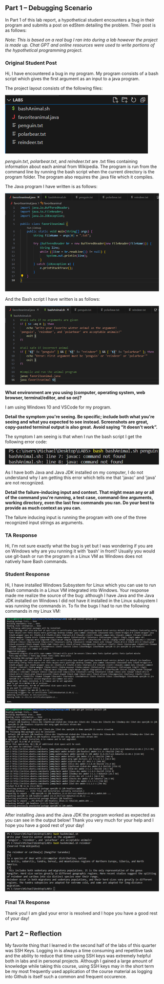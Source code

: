 ## Part 1 – Debugging Scenario

In Part 1 of this lab report, a hypothetical student encounters a bug in their program and submits a post on edStem detailing the problem. Their post is as follows:

_Note: This is based on a real bug I ran into during a lab however the project is made up. Chat GPT and online resources were used to write portions of the hypothetical programming project._

### Original Student Post

Hi, I have encountered a bug in my program. My program consists of a bash script which gives the first argument as an input to a java program.

The project layout consists of the following files: 

![image](screenshot1.png)

_penguin.txt_, _polarbear.txt_, and _reindeer.txt_ are .txt files containing information about each animal from Wikipedia. The program is run from the command line by running the bash script when the current directory is the program folder. The program also requires the .java file which it compiles.

The Java program I have written is as follows: 

![image](screenshot2.png)

And the Bash script I have written is as follows:

![image](screenshot3.png)


**What environment are you using (computer, operating system, web browser, terminal/editor, and so on)?**

I am using Windows 10 and VSCode for my program. 


**Detail the symptom you're seeing. Be specific; include both what you're seeing and what you expected to see instead. Screenshots are great, copy-pasted terminal output is also great. Avoid saying “it doesn't work”.**

The symptom I am seeing is that when I run the bash script I get the following error code:

![image](screenshot4.png)

As I have both Java and Java JDK installed on my computer, I do not understand why I am getting this error which tells me that 'javac' and 'java' are not recognized.

**Detail the failure-inducing input and context. That might mean any or all of the command you're running, a test case, command-line arguments, working directory, even the last few commands you ran. Do your best to provide as much context as you can.**

The failure inducing input is running the program with one of the three recognized input strings as arguments.

### TA Response

Hi, I'm not sure exactly what the bug is yet but I was wondering if you are on Windows why are you running it with 'bash' in front? Usually you would use git-bash or run the program in a Linux VM as Windows does not natively have Bash commands.

### Student Response

Hi, I have installed Windows Subsystem for Linux which you can use to run Bash commands in a Linux VM integrated into Windows. Your response made me realize the source of the bug: although I have Java and the Java JDK installed on Windows I did not have it installed in the Linux subsystem I was running the commands in. To fix the bugs I had to run the following commands in my Linux VM:

![image](screenshot5.png)

![image](screenshot6.png)

After installing Java and the Java JDK the program worked as expected as you can see in the output below! Thank you very much for your help and I hope you have a good rest of your day!

![image](screenshot7.png)

### Final TA Response

Thank you! I am glad your error is resolved and I hope you have a good rest of your day!

## Part 2 – Reflection

My favorite thing that I learned in the second half of the labs of this quarter was SSH Keys. Logging in is always a time consuming and repetitive task and the ability to reduce that time using SSH keys was extremely helpful both in labs and in personal projects. Although I gained a large amount of knowledge while taking this course, using SSH keys may in the short term be my most frequently used application of the course material as logging into Github is itself such a common and frequent occurence.

